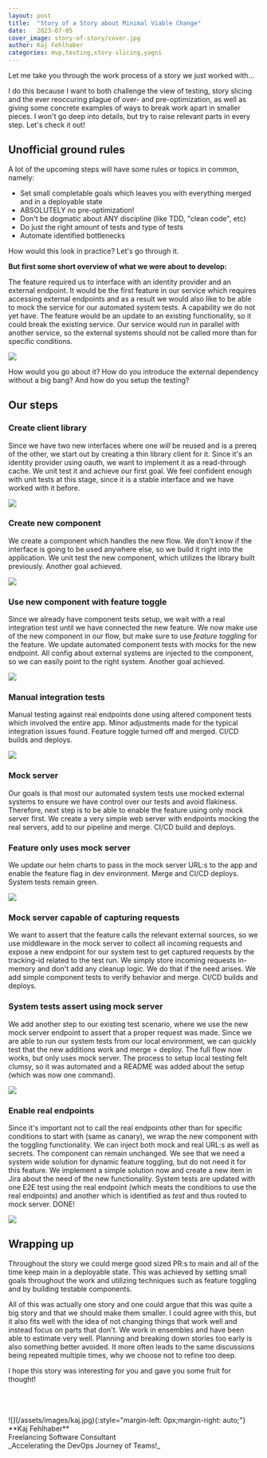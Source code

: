 ```yaml
---
layout: post
title:  "Story of a Story about Minimal Viable Change"
date:   2023-07-05
cover_image: story-of-story/cover.jpg
author: Kaj Fehlhaber
categories: mvp,testing,story-slicing,yagni
---
```

Let me take you through the work process of a story we just worked with...

I do this because I want to both challenge the view of testing, story slicing and the ever reoccuring plague of over- and pre-optimization, as well as giving some concrete examples of ways to break work apart in smaller pieces. I won't go deep into details, but try to raise relevant parts in every step. Let's check it out!

## Unofficial ground rules
A lot of the upcoming steps will have some rules or topics in common, namely:

- Set small completable goals which leaves you with everything merged and in a deployable state
- ABSOLUTELY no pre-optimization!
- Don't be dogmatic about ANY discipline (like TDD, "clean code", etc)
- Do just the right amount of tests and type of tests
- Automate identified bottlenecks

How would this look in practice? Let's go through it.

**But first some short overview of what we were about to develop:**

The feature required us to interface with an identity provider and an external endpoint.
It would be the first feature in our service which requires accessing external endpoints and as a result we would also like to be able to mock the service for our automated system tests. A capability we do not yet have.
The feature would be an update to an existing functionality, so it could break the existing service.
Our service would run in parallel with another service, so the external systems should not be called more than for specific conditions.

![](/assets/images/story-of-story/Step1.png)

How would you go about it? How do you introduce the external dependency without a big bang? And how do you setup the testing?

## Our steps

### Create client library
Since we have two new interfaces where one *will* be reused and is a prereq of the other, we start out by creating a thin library client for it.
Since it's an identity provider using oauth, we want to implement it as a read-through cache. We unit test it and achieve our first goal. We feel confident enough with unit tests at this stage, since it is a stable interface and we have worked with it before.

![](/assets/images/story-of-story/Step2.png)
### Create new component
We create a component which handles the new flow. We don't know if the interface is going to be used anywhere else, so we build it right into the application. We unit test the new component, which utilizes the library built previously. Another goal achieved.

![](/assets/images/story-of-story/Step3.png)
### Use new component with feature toggle
Since we already have component tests setup, we wait with a real integration test until we have connected the new feature. We now make use of the new component in our flow, but make sure to use *feature toggling* for the feature. We update automated component tests with mocks for the new endpoint. All config about external systems are injected to the component, so we can easily point to the right system. Another goal achieved.

![](/assets/images/story-of-story/Step4.png)
### Manual integration tests
Manual testing against real endpoints done using altered component tests which involved the entire app. Minor adjustments made for the typical integration issues found. Feature toggle turned off and merged. CI/CD builds and deploys.

![](/assets/images/story-of-story/Step5.png)
### Mock server
Our goals is that most our automated system tests use mocked external systems to ensure we have control over our tests and avoid flakiness.
Therefore, next step is to be able to enable the feature using only mock server first.
We create a very simple web server with endpoints mocking the real servers, add to our pipeline and merge. CI/CD build and deploys.

### Feature only uses mock server
We update our helm charts to pass in the mock server URL:s to the app and enable the feature flag in dev environment. Merge and CI/CD deploys. System tests remain green.

![](/assets/images/story-of-story/Step6.png)
### Mock server capable of capturing requests
We want to assert that the feature calls the relevant external sources, so we use middleware in the mock server to collect all incoming requests and expose a new endpoint for our system test to get captured requests by the tracking-id related to the test run. We simply store incoming requests in-memory and don't add any cleanup logic. We do that if the need arises. We add simple component tests to verify behavior and merge. CI/CD builds and deploys.

### System tests assert using mock server
We add another step to our existing test scenario, where we use the new mock server endpoint to assert that a proper request was made. Since we are able to run our system tests from our local environment, we can quickly test that the new additions work and merge = deploy. The full flow now works, but only uses mock server. The process to setup local testing felt clumsy, so it was automated and a README was added about the setup (which was now one command).

![](/assets/images/story-of-story/Step7.png)
### Enable real endpoints
Since it's important not to call the real endpoints other than for specific conditions to start with (same as canary), we wrap the new component with the toggling functionality. We can inject both mock and real URL:s as well as secrets. The component can remain unchanged. We see that we need a system wide solution for dynamic feature toggling, but do not need it for this feature. We implement a simple solution now and create a new item in Jira about the need of the new functionality.
System tests are updated with one E2E test using the real endpoint (which meats the conditions to use the real endpoints) and another which is identified as _test_ and thus routed to mock server. DONE!

![](/assets/images/story-of-story/Step8.png)
## Wrapping up
Throughout the story we could merge good sized PR:s to main and all of the time keep main in a deployable state. This was achieved by setting small goals throughout the work and utilizing techniques such as feature toggling and by building testable components.

All of this was actually one story and one could argue that this was quite a big story and that we should make them smaller. I could agree with this, but it also fits well with the idea of not changing things that work well and instead focus on parts that don't. We work in ensembles and have been able to estimate very well. Planning and breaking down stories too early is also something better avoided. It more often leads to the same discussions being repeated multiple times, why we choose not to refine too deep.

I hope this story was interesting for you and gave you some fruit for thought!

<br>
<br>
<br>
![](/assets/images/kaj.jpg){:style="margin-left: 0px;margin-right: auto;"}
**Kaj Fehlhaber**<br>
Freelancing Software Consultant<br>
_Accelerating the DevOps Journey of Teams!_
